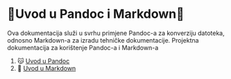 # 🎃Uvod u Pandoc i Markdown🎃
Ova dokumentacija služi u svrhu primjene Pandoc-a za konverziju datoteka, odnosno Markdown-a za izradu tehničke dokumentacije. Projektna dokumentacija za korištenje Pandoc-a i Markdown-a

1. 😽 [Uvod u Pandoc](docs/02-pandoc-primjeri-konverzije.md)
2. 🤖 [Uvod u Markdown](docs/01-markdown-primjeri.md)

